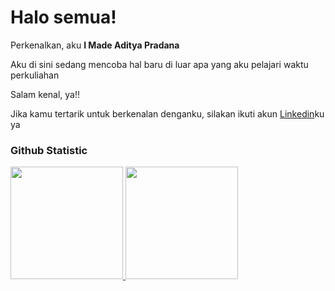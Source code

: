 # Halo semua!

Perkenalkan, aku **I Made Aditya Pradana** <br>

Aku di sini sedang mencoba hal baru di luar apa yang aku pelajari waktu perkuliahan <br>

Salam kenal, ya!! <br>

Jika kamu tertarik untuk berkenalan denganku, silakan ikuti akun [Linkedin](https://www.linkedin.com/in/adityahsh)ku ya

### Github Statistic
<p align="left">
<a href="https://github.com/maditprdna">
  <img height="180em" src="https://github-readme-stats-eight-theta.vercel.app/api?username=penuliscode&show_icons=true&theme=algolia&include_all_commits=true&count_private=true"/>
  <img height="180em" src="https://github-readme-stats-eight-theta.vercel.app/api/top-langs/?username=penuliscode&layout=compact&layout=compact&theme=algolia"/>
</a>
</p>
